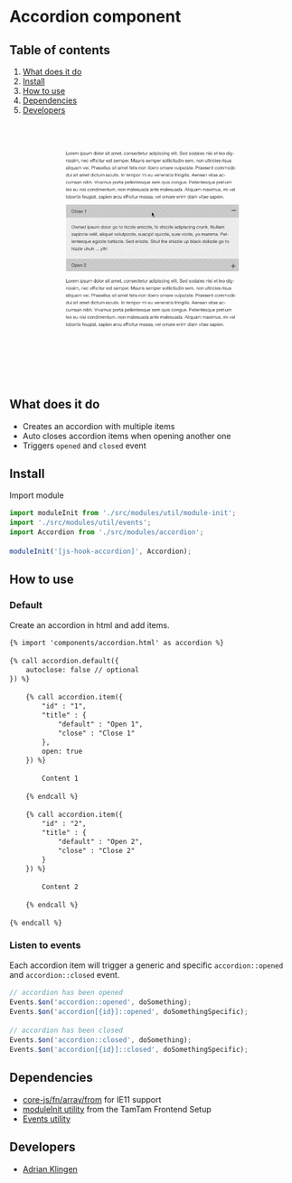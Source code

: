 
# Accordion component
## Table of contents
1. [What does it do](#markdown-header-what-does-it-do)
2. [Install](#markdown-header-install)
3. [How to use](#markdown-header-how-to-use)
4. [Dependencies](#markdown-header-dependencies)
5. [Developers](#markdown-header-developers)

![Accordion Demo](./_demo/accordion.gif)

## What does it do
* Creates an accordion with multiple items
* Auto closes accordion items when opening another one
* Triggers `opened` and `closed` event

## Install
Import module
```javascript
import moduleInit from './src/modules/util/module-init';
import './src/modules/util/events';
import Accordion from './src/modules/accordion';

moduleInit('[js-hook-accordion]', Accordion);
```

## How to use

### Default

Create an accordion in html and add items.
```htmlmixed
{% import 'components/accordion.html' as accordion %}

{% call accordion.default({
    autoclose: false // optional
}) %}

    {% call accordion.item({
        "id" : "1",
        "title" : {
            "default" : "Open 1",
            "close" : "Close 1"
        },
        open: true
    }) %}

        Content 1

    {% endcall %}

    {% call accordion.item({
        "id" : "2",
        "title" : {
            "default" : "Open 2",
            "close" : "Close 2"
        }
    }) %}

        Content 2

    {% endcall %}

{% endcall %}

```

### Listen to events
Each accordion item will trigger a generic and specific `accordion::opened` and `accordion::closed` event.
```javascript
// accordion has been opened
Events.$on('accordion::opened', doSomething);
Events.$on('accordion[{id}]::opened', doSomethingSpecific);

// accordion has been closed
Events.$on('accordion::closed', doSomething);
Events.$on('accordion[{id}]::closed', doSomethingSpecific);
```

## Dependencies
* [core-js/fn/array/from](https://www.npmjs.com/package/core-js) for IE11 support
* [moduleInit utility](https://bitbucket.org/tamtam-nl/tamtam-frontend-setup/src/master/source/javascript/src/modules/util/module-init.js) from the TamTam Frontend Setup
* [Events utility](/utilities/events/)

## Developers
* [Adrian Klingen](mailto:adrian@tamtam.nl)
